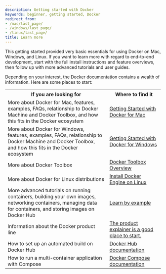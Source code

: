 ```yaml
---
description: Getting started with Docker
keywords: beginner, getting started, Docker
redirect_from:
- /mac/last_page/
- /windows/last_page/
- /linux/last_page/
title: Learn more
---
```


This getting started provided very basic essentials for using Docker on Mac, Windows, and Linux. If you want to learn more with regard to end-to-end development, start with the full install instructions and feature overviews, then follow up with more advanced tutorials and user guides.

Depending on your interest, the Docker documentation contains a wealth of information.  Here are some places to start:

<style type="text/css">
</style>
<table class="tutorial">
  <tr>
    <th class="tg-031e">If you are looking for</th>
    <th class="tg-031e">Where to find it</th>
  </tr>
  <tr>
    <td class="tg-031e">More about Docker for Mac, features, examples, FAQs, relationship to Docker Machine and Docker Toolbox, and how this fits in the Docker ecosystem</td>
    <td class="tg-031e"><a href="/docker-for-mac/">Getting Started with Docker for Mac</a></td>
  </tr>
  <tr>
    <td class="tg-031e">More about Docker for Windows, features, examples, FAQs, relationship to Docker Machine and Docker Toolbox, and how this fits in the Docker ecosystem</td>
    <td class="tg-031e"><a href="/docker-for-windows/">Getting Started with Docker for Windows</a></td>
  </tr>
  <tr>
    <td class="tg-031e">More about Docker Toolbox</td>
    <td class="tg-031e"><a href="/toolbox/overview/">Docker Toolbox Overview</a></td>
  </tr>
  <tr>
    <td class="tg-031e">More about Docker for Linux distributions</td>
    <td class="tg-031e"><a href="/engine/installation/linux/">Install Docker Engine on Linux</a></td>
  </tr>
  <tr>
    <td class="tg-031e">More advanced tutorials on running containers, building your own images, networking containers, managing data for containers, and storing images on Docker Hub</td>
    <td class="tg-031e"><a href="/engine/tutorials/">Learn by example</a></td>
  </tr>
  <tr>
    <td class="tg-031e">Information about the Docker product line</td>
    <td class="tg-031e"><a href="http://www.docker.com/products/">The product explainer is a good place to start.</a></td>
  </tr>

  <tr>
    <td class="tg-031e">How to set up an automated build on Docker Hub</td>
    <td class="tg-031e"><a href="/docker-hub/">Docker Hub documentation</a></td>
  </tr>
  <tr>
    <td class="tg-031e">How to run a multi-container application with Compose</td>
    <td class="tg-031e"><a href="/compose/">Docker Compose documentation</a></td>
  </tr>
</table>